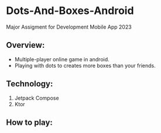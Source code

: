 # Dots-And-Boxes-Android

Major Assigment for Development Mobile App 2023

## Overview:
  - Multiple-player online game in android.
  - Playing with dots to creates more boxes than your friends. 


## Technology:
 1. Jetpack Compose
 2. Ktor

## How to play:

